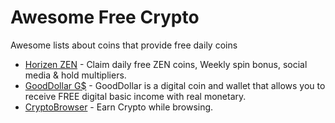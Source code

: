 # Awesome Free Crypto
Awesome lists about coins that provide free daily coins

- [Horizen ZEN](https://bit.ly/ZENS1) - Claim daily free ZEN coins, Weekly spin bonus, social media & hold multipliers.
- [GoodDollar G$](http://bit.ly/GoodDollarCoin) - GoodDollar is a digital coin and wallet that allows you to
receive FREE digital basic income with real monetary.
- [CryptoBrowser](https://cryptotabbrowser.com/21889611) - Earn Crypto while browsing.
